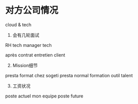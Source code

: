 # 对方公司情况

cloud & tech

1. 会有几轮面试

RH
tech
manager tech


après contrat entretien client

2. Mission细节

presta format chez sogeti
presta normal
formation outil talent


3. 工资状况



poste actuel
mon equipe
poste future